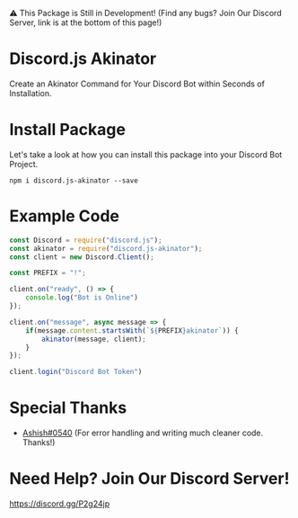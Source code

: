 ⚠ This Package is Still in Development! (Find any bugs? Join Our Discord Server, link is at the bottom of this page!)

# Discord.js Akinator

Create an Akinator Command for Your Discord Bot within Seconds of Installation.

# Install Package

Let's take a look at how you can install this package into your Discord Bot Project.

`npm i discord.js-akinator --save`

# Example Code

```js
const Discord = require("discord.js");
const akinator = require("discord.js-akinator");
const client = new Discord.Client();

const PREFIX = "!";

client.on("ready", () => {
    console.log("Bot is Online")
});

client.on("message", async message => {
    if(message.content.startsWith(`${PREFIX}akinator`)) {
        akinator(message, client);
    }
});

client.login("Discord Bot Token")
```

# Special Thanks

- [Ashish#0540](https://github.com/3061LRTAGSPKJMORMRT) (For error handling and writing much cleaner code. Thanks!)

# Need Help? Join Our Discord Server!

https://discord.gg/P2g24jp